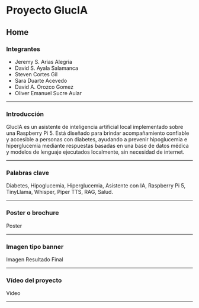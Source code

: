 # Proyecto GlucIA

## Home

### **Integrantes**
- Jeremy S. Arias Alegria
- David S. Ayala Salamanca
- Steven Cortes Gil
- Sara Duarte Acevedo
- David A. Orozco Gomez
- Oliver Emanuel Sucre Aular

---

### **Introducción**
GlucIA es un asistente de inteligencia artificial local implementado sobre una Raspberry Pi 5. Está diseñado para brindar acompañamiento confiable y accesible a personas con diabetes, ayudando a prevenir hipoglucemia e hiperglucemia mediante respuestas basadas en una base de datos médica y modelos de lenguaje ejecutados localmente, sin necesidad de internet.

---

### **Palabras clave**
Diabetes, Hipoglucemia, Hiperglucemia, Asistente con IA, Raspberry Pi 5, TinyLlama, Whisper, Piper TTS, RAG, Salud.

---

### **Poster o brochure**
Poster

---

### **Imagen tipo banner**
Imagen Resultado Final

---

### **Vídeo del proyecto**
Video

---
